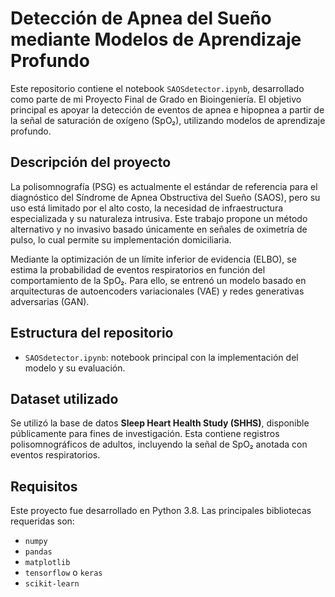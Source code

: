 # Detección de Apnea del Sueño mediante Modelos de Aprendizaje Profundo

Este repositorio contiene el notebook `SAOSdetector.ipynb`, desarrollado como parte de mi Proyecto Final de Grado en Bioingeniería. El objetivo principal es apoyar la detección de eventos de apnea e hipopnea a partir de la señal de saturación de oxígeno (SpO₂), utilizando modelos de aprendizaje profundo.

## Descripción del proyecto

La polisomnografía (PSG) es actualmente el estándar de referencia para el diagnóstico del Síndrome de Apnea Obstructiva del Sueño (SAOS), pero su uso está limitado por el alto costo, la necesidad de infraestructura especializada y su naturaleza intrusiva. Este trabajo propone un método alternativo y no invasivo basado únicamente en señales de oximetría de pulso, lo cual permite su implementación domiciliaria.

Mediante la optimización de un límite inferior de evidencia (ELBO), se estima la probabilidad de eventos respiratorios en función del comportamiento de la SpO₂. Para ello, se entrenó un modelo basado en arquitecturas de autoencoders variacionales (VAE) y redes generativas adversarias (GAN).

## Estructura del repositorio

- `SAOSdetector.ipynb`: notebook principal con la implementación del modelo y su evaluación.

## Dataset utilizado

Se utilizó la base de datos **Sleep Heart Health Study (SHHS)**, disponible públicamente para fines de investigación. Esta contiene registros polisomnográficos de adultos, incluyendo la señal de SpO₂ anotada con eventos respiratorios.

## Requisitos

Este proyecto fue desarrollado en Python 3.8. Las principales bibliotecas requeridas son:

- `numpy`
- `pandas`
- `matplotlib`
- `tensorflow` o `keras`
- `scikit-learn`
